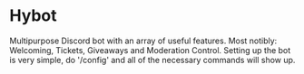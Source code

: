 # Hybot
Multipurpose Discord bot with an array of useful features. Most notibly: Welcoming, Tickets, Giveaways and Moderation Control.
Setting up the bot is very simple, do '/config' and all of the necessary commands will show up.
